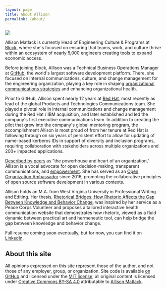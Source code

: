 ```yaml
---
layout: page
title: About Allison
permalink: /about/
---
```


<div class="about_headshot">
  <img src="{{ site:baseurl }}/images/Matlack-138.jpg" />
</div>

Allison Matlack is currently Head of Engineering Culture & Programs at [Block](https://block.xyz/), where she's focused on ensuring that teams, work, and culture thrive within an ecosystem of nearly 5,000 engineers creating tools to expand economic access.

Before joining Block, Allison was a Technical Business Operations Manager at [GitHub](https://github.com/about), the world's largest software development platform. There, she focused on internal communications, culture, and change management for the engineering organization, playing a key role in shaping [organizational communications strategies](https://github.blog/2023-10-04-how-to-communicate-like-a-github-engineer-our-principles-practices-and-tools/) and enhancing organizational health.

Prior to GitHub, Allison spent nearly 12 years at [Red Hat](https://www.redhat.com/en/about), most recently as lead of the global Products and Technologies Communications team. She played a pivotal role in internal communications and change management during the Red Hat / IBM acquisition, and later established and led the company's first executive communications team. In addition to creating the pilot that grew into the company's global mentoring program, the accomplishment Allison is most proud of from her tenure at Red Hat is following through on six years of persistent effort to allow for updating of name-based kerberos IDs in support of diversity and inclusion programs, requiring collaboration with stakeholders across multiple organizations and 200+ impacted applications.

[Described by peers](https://www.linkedin.com/in/amatlack/) as "the powerhouse and heart of an organization," Allison is a vocal advocate for open decision-making, transparent communications, and [empowerment](/understanding-engagement-empowerment). She has served as an [Open Organization Ambassador](https://opensource.com/open-organization/resources/ambassadors-program) since 2016, promoting the collaborative principles of open source software development in various contexts.

Allison holds an M.A. from West Virginia University in Professional Writing and Editing. Her thesis, [Rhetorical Bridges: How Rhetoric Affects the Gap Between Knowledge and Behavior Change](https://researchrepository.wvu.edu/etd/864/), was inspired by her service as a Peace Corps Volunteer and proposes a tailored interactive health communication website that demonstrates how rhetoric, viewed as a fluid dynamic between practical art and hermeneutic tool, can help bridge the gap between knowledge and behavior change.

Full resume coming ~~soon~~ eventually, but for now, you can find it on [LinkedIn](https://www.linkedin.com/in/amatlack/).

## About this site

All opinions expressed on this site represent those of the author, and not those of any employer, group, or organization. Site code is available [on GitHub](https://github.com/amatlack/amatlack.github.io) and licensed under the [MIT license](http://opensource.org/licenses/mit-license.php); all original content is licensed under [Creative Commons BY-SA 4.0](https://creativecommons.org/licenses/by-sa/4.0/) attributable to [Allison Matlack](https://amatlack.com).
